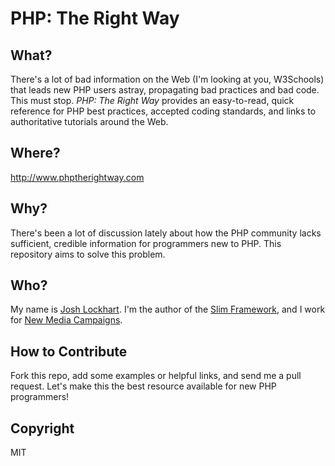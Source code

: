# PHP: The Right Way

## What?

There's a lot of bad information on the Web (I'm looking at you, W3Schools) that leads new PHP users astray, propagating bad practices and bad code. This must stop. _PHP: The Right Way_ provides an easy-to-read, quick reference for PHP best practices, accepted coding standards, and links to authoritative tutorials around the Web.

## Where?

<http://www.phptherightway.com>

## Why?

There's been a lot of discussion lately about how the PHP community lacks sufficient, credible information for programmers new to PHP. This repository aims to solve this problem.

## Who?

My name is [Josh Lockhart](http://twitter.com/codeguy). I'm the author of the [Slim Framework](http://www.slimframework.com), and I work for [New Media Campaigns](http://www.newmediacampaigns.com).

## How to Contribute

Fork this repo, add some examples or helpful links, and send me a pull request. Let's make this the best resource available for new PHP programmers!

## Copyright

MIT
